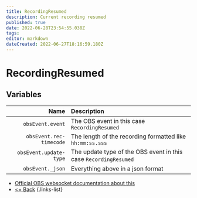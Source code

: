 ```yaml
---
title: RecordingResumed
description: Current recording resumed
published: true
date: 2022-06-28T23:54:55.038Z
tags: 
editor: markdown
dateCreated: 2022-06-27T18:16:59.180Z
---
```


# RecordingResumed

## Variables

Name | Description
----:|:------------
| `obsEvent.event` | The OBS event in this case `RecordingResumed`
| `obsEvent.rec-timecode` | The length of the recording formatted like `hh:mm:ss.sss`
| `obsEvent.update-type` | The update type of the OBS event in this case `RecordingResumed`
| `obsEvent._json` | Everything above in a json format

* [Official OBS websocket documentation about this](https://github.com/obsproject/obs-websocket/blob/4.x-current/docs/generated/protocol.md#recordingresumed)
* [<= Back](/en/Integrations/OBS/Events)
{.links-list}